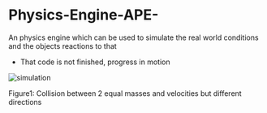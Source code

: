 # Physics-Engine-APE-
An physics engine which can be used to simulate the real world conditions and the objects reactions to that
* That code is not finished, progress in motion

![simulation](https://github.com/AlpMercan/Physics-Engine-APE-/assets/112685013/c2254918-2a30-4ddc-9dc1-a75d020f39f5)

Figure1: Collision between 2 equal masses and velocities but different directions
